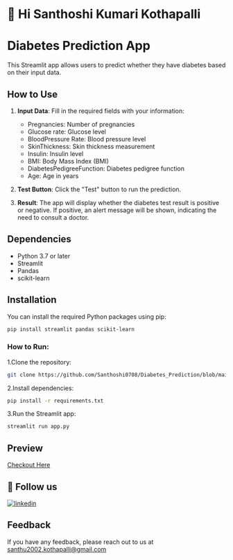 #  👋 Hi Santhoshi Kumari Kothapalli
# Diabetes Prediction App

This Streamlit app allows users to predict whether they have diabetes based on their input data.

## How to Use

1. **Input Data**: Fill in the required fields with your information:
   - Pregnancies: Number of pregnancies
   - Glucose rate: Glucose level
   - BloodPressure Rate: Blood pressure level
   - SkinThickness: Skin thickness measurement
   - Insulin: Insulin level
   - BMI: Body Mass Index (BMI)
   - DiabetesPedigreeFunction: Diabetes pedigree function
   - Age: Age in years
   
2. **Test Button**: Click the "Test" button to run the prediction.

3. **Result**: The app will display whether the diabetes test result is positive or negative. If positive, an alert message will be shown, indicating the need to consult a doctor.

## Dependencies

- Python 3.7 or later
- Streamlit
- Pandas
- scikit-learn

## Installation

You can install the required Python packages using pip:

```bash
pip install streamlit pandas scikit-learn

```
### How to Run:
1.Clone the repository:
```bash
git clone https://github.com/Santhoshi0708/Diabetes_Prediction/blob/main/Readme.md?plain=1

```
2.Install dependencies:
```bash
pip install -r requirements.txt
```
3.Run the Streamlit app:
```bash
streamlit run app.py

```
## Preview
[Checkout Here]()

## 🔗 Follow us
[![linkedin](https://img.shields.io/badge/linkedin-0A66C2?style=for-the-badge&logo=linkedin&logoColor=white)](https://www.linkedin.com/in/kothapalli-santhoshi-368951254/)

## Feedback
If you have any feedback, please reach out to us at santhu2002.kothapalli@gmail.com
